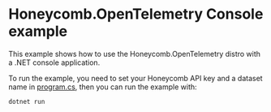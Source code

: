 # Honeycomb.OpenTelemetry Console example

This example shows how to use the Honeycomb.OpenTelemetry distro with a .NET console application.

To run the example, you need to set your Honeycomb API key and a dataset name in [program.cs](Program.cs), then you can run the example with:

```bash
dotnet run
```